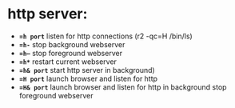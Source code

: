 <!-- TITLE: http Server -->

# http server:

- **`=h port`** listen for http connections (r2 -qc=H /bin/ls)
- **`=h-`** stop background webserver
- **`=h—`** stop foreground webserver
- **`=h*`** restart current webserver
- **`=h& port`** start http server in background)
- **`=H port`** launch browser and listen for http
- **`=H& port`** launch browser and listen for http in background stop foreground webserver

<p hidden>=h- =h* =h& =H&</p>